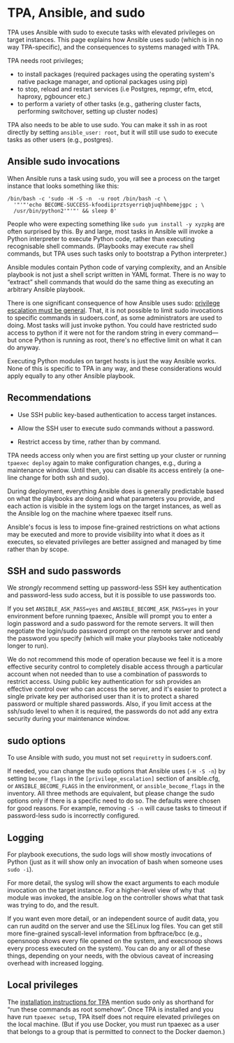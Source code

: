 # TPA, Ansible, and sudo

TPA uses Ansible with sudo to execute tasks with elevated privileges
on target instances. This page explains how Ansible uses sudo (which is
in no way TPA-specific), and the consequences to systems managed
with TPA.

TPA needs root privileges;

* to install packages (required packages using the operating system's
  native package manager, and optional packages using pip)
* to stop, reload and restart services (i.e Postgres, repmgr, efm, etcd,
  haproxy, pgbouncer etc.)
* to perform a variety of other tasks (e.g., gathering cluster facts,
  performing switchover, setting up cluster nodes)

TPA also needs to be able to use sudo. You can make it ssh in as root
directly by setting `ansible_user: root`, but it will still use sudo to
execute tasks as other users (e.g., postgres).

## Ansible sudo invocations

When Ansible runs a task using sudo, you will see a process on the
target instance that looks something like this:

```
/bin/bash -c 'sudo -H -S -n  -u root /bin/bash -c \
  '"'"'echo BECOME-SUCCESS-kfoodiiprztsyerriqbjuqhhbemejgpc ; \
  /usr/bin/python2'"'"' && sleep 0'
```

People who were expecting something like `sudo yum install -y xyzpkg`
are often surprised by this. By and large, most tasks in Ansible will
invoke a Python interpreter to execute Python code, rather than
executing recognisable shell commands. (Playbooks may execute `raw`
shell commands, but TPA uses such tasks only to bootstrap a Python
interpreter.)

Ansible modules contain Python code of varying complexity, and an
Ansible playbook is not just a shell script written in YAML format.
There is no way to “extract” shell commands that would do the same thing
as executing an arbitrary Ansible playbook.

There is one significant consequence of how Ansible uses sudo: [privilege
escalation must be general](https://docs.ansible.com/ansible/latest/playbook_guide/playbooks_privilege_escalation.html#privilege-escalation-must-be-general). That, it is not possible
to limit sudo invocations to specific commands in sudoers.conf,
as some administrators are used to doing. Most tasks will just invoke python.
You could have restricted sudo access to python if it were not
for the random string in every command—but once Python is running as root,
there's no effective limit on what it can do anyway.

Executing Python modules on target hosts is just the way Ansible works.
None of this is specific to TPA in any way, and these considerations
would apply equally to any other Ansible playbook.

## Recommendations

* Use SSH public key-based authentication to access target instances.

* Allow the SSH user to execute sudo commands without a password.

* Restrict access by time, rather than by command.

TPA needs access only when you are first setting up your cluster or
running `tpaexec deploy` again to make configuration changes, e.g.,
during a maintenance window. Until then, you can disable its access
entirely (a one-line change for both ssh and sudo).

During deployment, everything Ansible does is generally predictable
based on what the playbooks are doing and what parameters you provide,
and each action is visible in the system logs on the target instances,
as well as the Ansible log on the machine where tpaexec itself runs.

Ansible's focus is less to impose fine-grained restrictions on what
actions may be executed and more to provide visibility into what it does
as it executes, so elevated privileges are better assigned and managed
by time rather than by scope.

## SSH and sudo passwords

We *strongly* recommend setting up password-less SSH key authentication
and password-less sudo access, but it is possible to use passwords too.

If you set `ANSIBLE_ASK_PASS=yes` and `ANSIBLE_BECOME_ASK_PASS=yes`
in your environment before running tpaexec, Ansible will prompt you to
enter a login password and a sudo password for the remote servers. It
will then negotiate the login/sudo password prompt on the remote server
and send the password you specify (which will make your playbooks take
noticeably longer to run).

We do not recommend this mode of operation because we feel it is a more
effective security control to completely disable access through a
particular account when not needed than to use a combination of
passwords to restrict access. Using public key authentication for ssh
provides an effective control over who can access the server, and it's
easier to protect a single private key per authorised user than it is to
protect a shared password or multiple shared passwords. Also, if you
limit access at the ssh/sudo level to when it is required, the passwords
do not add any extra security during your maintenance window.

## sudo options

To use Ansible with sudo, you must not set `requiretty` in sudoers.conf.

If needed, you can change the sudo options that Ansible uses
(`-H -S -n`) by setting `become_flags` in the
`[privilege_escalation]` section of ansible.cfg, or
`ANSIBLE_BECOME_FLAGS` in the environment, or `ansible_become_flags`
in the inventory. All three methods are equivalent, but please change
the sudo options only if there is a specific need to do so. The defaults
were chosen for good reasons. For example, removing `-S -n` will cause
tasks to timeout if password-less sudo is incorrectly configured.

## Logging

For playbook executions, the sudo logs will show mostly invocations of
Python (just as it will show only an invocation of bash when someone
uses `sudo -i`).

For more detail, the syslog will show the exact arguments to each module
invocation on the target instance. For a higher-level view of why that
module was invoked, the ansible.log on the controller shows what that
task was trying to do, and the result.

If you want even more detail, or an independent source of audit data,
you can run auditd on the server and use the SELinux log files. You can
get still more fine-grained syscall-level information from bpftrace/bcc
(e.g., opensnoop shows every file opened on the system, and execsnoop
shows every process executed on the system). You can do any or all of
these things, depending on your needs, with the obvious caveat of
increasing overhead with increased logging.

## Local privileges

The
[installation instructions for TPA](INSTALL.md)
mention sudo only as shorthand for “run these commands as root somehow”.
Once TPA is installed and you have run `tpaexec setup`, TPA
itself does not require elevated privileges on the local machine. (But
if you use Docker, you must run tpaexec as a user that belongs to a
group that is permitted to connect to the Docker daemon.)
